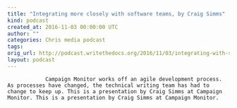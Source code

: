 ```yaml
---
title: "Integrating more closely with software teams, by Craig Simms"
kind: podcast
created_at: 2016-11-03 00:00:00 UTC
author: ""
categories: Chris media podcast
tags: 
orig_url: http://podcast.writethedocs.org/2016/11/03/integrating-with-software-teams/
layout: podcast
---
```


                Campaign Monitor works off an agile development process. As processes have changed, the technical writing team has had to change to keep up. This is a presentation by Craig Simms at Campaign Monitor. This is a presentation by Craig Simms at Campaign Monitor.
            